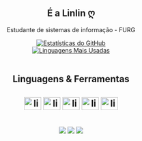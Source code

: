 <DOCTYPE html>
  <html>
  <body>
    <h2 align="center">É a Linlin ღ</h2>
    <p align="center">Estudante de sistemas de informação - FURG</p>
<div align="center">
  <a href="https://github.com/anuraghazra/github-readme-stats">
    <img src="https://github-readme-stats.vercel.app/api?username=sdscarla&show_icons=true&theme=tokyonight&count_private=true&include_all_commits=true" alt="Estatísticas do GitHub"/>
  </a>
  <br/>
  <a href="https://github.com/anuraghazra/github-readme-stats">
    <img src="https://github-readme-stats.vercel.app/api/top-langs/?username=sdscarla&layout=compact&theme=tokyonight" alt="Linguagens Mais Usadas"/>
  </a>
</div>

<div align="center" style="display: inline_block"><br>
  <h2>Linguagens & Ferramentas<h2>
  <img src="https://cdn.jsdelivr.net/gh/devicons/devicon@latest/icons/html5/html5-original.svg" alt="lin-html" height="30" width="40"/>
  <img src="https://cdn.jsdelivr.net/gh/devicons/devicon@latest/icons/css3/css3-original.svg" alt="lin-css" height="30" width="40"/>
  <img src="https://cdn.jsdelivr.net/gh/devicons/devicon@latest/icons/python/python-original.svg" alt="lin-py" height="30" width="40"/>    <img src="https://cdn.jsdelivr.net/gh/devicons/devicon@latest/icons/vscode/vscode-original.svg" alt="lin-vscode" height="30" width="40"/>
  <img src="https://cdn.jsdelivr.net/gh/devicons/devicon@latest/icons/notion/notion-original.svg" alt="lin-notion" height="30" width="40"/>
</div>

<div>
  <div align="center" style="display: inline_block"><br>
  <a href="https://www.instagram.com/sdscarla" target="_blank"><img src="https://img.shields.io/badge/Instagram-E4405F?style=for-the-badge&logo=instagram&logoColor=white" target="_blank"></a>
  <a href="#" target="_blank"><img src="https://img.shields.io/badge/Discord-7289DA?style=for-the-badge&logo=discord&logoColor=white" target="_blank"></a>
  <a href="mailto:sdsantoscarla@gmail.com" target="_blank"><img src="https://img.shields.io/badge/Gmail-D14836?style=for-the-badge&logo=gmail&logoColor=white" target="_blank"></a>
</div>

</div>
</body>
</html>
